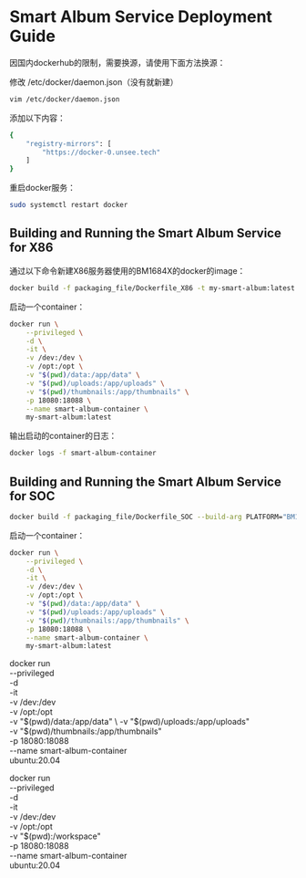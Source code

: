 # Smart Album Service Deployment Guide
因国内dockerhub的限制，需要换源，请使用下面方法换源：

修改 /etc/docker/daemon.json（没有就新建）
```bash
vim /etc/docker/daemon.json
```
添加以下内容：
```bash
{
    "registry-mirrors": [
        "https://docker-0.unsee.tech"
    ]
}
```
重启docker服务：
```bash
sudo systemctl restart docker
```
## Building and Running the Smart Album Service for X86
通过以下命令新建X86服务器使用的BM1684X的docker的image：
```bash
docker build -f packaging_file/Dockerfile_X86 -t my-smart-album:latest .
```
启动一个container：
```bash
docker run \
    --privileged \
    -d \
    -it \
    -v /dev:/dev \
    -v /opt:/opt \
    -v "$(pwd)/data:/app/data" \
    -v "$(pwd)/uploads:/app/uploads" \
    -v "$(pwd)/thumbnails:/app/thumbnails" \
    -p 18080:18088 \
    --name smart-album-container \
    my-smart-album:latest
```
输出启动的container的日志：
```bash
docker logs -f smart-album-container
```
## Building and Running the Smart Album Service for SOC
```bash
docker build -f packaging_file/Dockerfile_SOC --build-arg PLATFORM="BM1684X" -t my-smart-album:latest . 
```

启动一个container：
```bash
docker run \
    --privileged \
    -d \
    -it \
    -v /dev:/dev \
    -v /opt:/opt \
    -v "$(pwd)/data:/app/data" \
    -v "$(pwd)/uploads:/app/uploads" \
    -v "$(pwd)/thumbnails:/app/thumbnails" \
    -p 18080:18088 \
    --name smart-album-container \
    my-smart-album:latest
```





docker run \
    --privileged \
    -d \
    -it \
    -v /dev:/dev \
    -v /opt:/opt \
    -v "$(pwd)/data:/app/data" \
    -v "$(pwd)/uploads:/app/uploads" \
    -v "$(pwd)/thumbnails:/app/thumbnails" \
    -p 18080:18088 \
    --name smart-album-container \
    ubuntu:20.04

docker run \
    --privileged \
    -d \
    -it \
    -v /dev:/dev \
    -v /opt:/opt \
    -v "$(pwd):/workspace" \
    -p 18080:18088 \
    --name smart-album-container \
    ubuntu:20.04